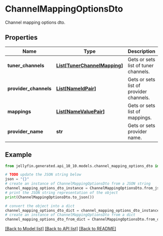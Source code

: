 # ChannelMappingOptionsDto

Channel mapping options dto.

## Properties

Name | Type | Description | Notes
------------ | ------------- | ------------- | -------------
**tuner_channels** | [**List[TunerChannelMapping]**](TunerChannelMapping.md) | Gets or sets list of tuner channels. | [optional] 
**provider_channels** | [**List[NameIdPair]**](NameIdPair.md) | Gets or sets list of provider channels. | [optional] 
**mappings** | [**List[NameValuePair]**](NameValuePair.md) | Gets or sets list of mappings. | [optional] 
**provider_name** | **str** | Gets or sets provider name. | [optional] 

## Example

```python
from jellyfin.generated.api_10_10.models.channel_mapping_options_dto import ChannelMappingOptionsDto

# TODO update the JSON string below
json = "{}"
# create an instance of ChannelMappingOptionsDto from a JSON string
channel_mapping_options_dto_instance = ChannelMappingOptionsDto.from_json(json)
# print the JSON string representation of the object
print(ChannelMappingOptionsDto.to_json())

# convert the object into a dict
channel_mapping_options_dto_dict = channel_mapping_options_dto_instance.to_dict()
# create an instance of ChannelMappingOptionsDto from a dict
channel_mapping_options_dto_from_dict = ChannelMappingOptionsDto.from_dict(channel_mapping_options_dto_dict)
```
[[Back to Model list]](README.md#documentation-for-models) [[Back to API list]](README.md#documentation-for-api-endpoints) [[Back to README]](README.md)


